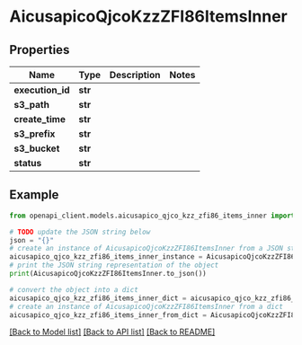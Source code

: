 # AicusapicoQjcoKzzZFI86ItemsInner


## Properties

Name | Type | Description | Notes
------------ | ------------- | ------------- | -------------
**execution_id** | **str** |  | 
**s3_path** | **str** |  | 
**create_time** | **str** |  | 
**s3_prefix** | **str** |  | 
**s3_bucket** | **str** |  | 
**status** | **str** |  | 

## Example

```python
from openapi_client.models.aicusapico_qjco_kzz_zfi86_items_inner import AicusapicoQjcoKzzZFI86ItemsInner

# TODO update the JSON string below
json = "{}"
# create an instance of AicusapicoQjcoKzzZFI86ItemsInner from a JSON string
aicusapico_qjco_kzz_zfi86_items_inner_instance = AicusapicoQjcoKzzZFI86ItemsInner.from_json(json)
# print the JSON string representation of the object
print(AicusapicoQjcoKzzZFI86ItemsInner.to_json())

# convert the object into a dict
aicusapico_qjco_kzz_zfi86_items_inner_dict = aicusapico_qjco_kzz_zfi86_items_inner_instance.to_dict()
# create an instance of AicusapicoQjcoKzzZFI86ItemsInner from a dict
aicusapico_qjco_kzz_zfi86_items_inner_from_dict = AicusapicoQjcoKzzZFI86ItemsInner.from_dict(aicusapico_qjco_kzz_zfi86_items_inner_dict)
```
[[Back to Model list]](../README.md#documentation-for-models) [[Back to API list]](../README.md#documentation-for-api-endpoints) [[Back to README]](../README.md)



